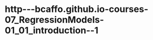 http---bcaffo.github.io-courses-07_RegressionModels-01_01_introduction--1
=========================================================================
